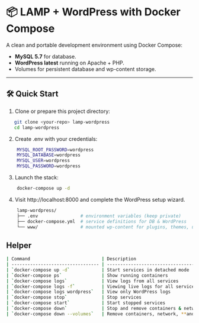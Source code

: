 # 📦 LAMP + WordPress with Docker Compose

A clean and portable development environment using Docker Compose:
- **MySQL 5.7** for database.
- **WordPress latest** running on Apache + PHP.
- Volumes for persistent database and wp-content storage.

---

## 🛠️ Quick Start

1. Clone or prepare this project directory:

```bash
   git clone <your-repo> lamp-wordpress
   cd lamp-wordpress
```

2. Create .env with your credentials:

```bash
    MYSQL_ROOT_PASSWORD=wordpress
    MYSQL_DATABASE=wordpress
    MYSQL_USER=wordpress
    MYSQL_PASSWORD=wordpress
```

3. Launch the stack:

```bash
    docker-compose up -d
```

4. Visit http://localhost:8000 and complete the WordPress setup wizard.

```bash
    lamp‑wordpress/
    ├── .env                # environment variables (keep private)
    ├── docker-compose.yml  # service definitions for DB & WordPress
    └── www/                # mounted wp-content for plugins, themes, uploads
```


## Helper

```bash
| Command                           | Description                                 |
| --------------------------------- | ------------------------------------------- |
| `docker-compose up -d`            | Start services in detached mode             |
| `docker-compose ps`               | Show running containers                     |
| `docker-compose logs`             | View logs from all services                 |
| `docker-compose logs -f`          | Viewing live logs for all services          |
| `docker-compose logs wordpress`   | View only WordPress logs                    |
| `docker-compose stop`             | Stop services                               |
| `docker-compose start`            | Start stopped services                      |
| `docker-compose down`             | Stop and remove containers & network        |
| `docker-compose down --volumes`   | Remove containers, network, **and volumes** |
```